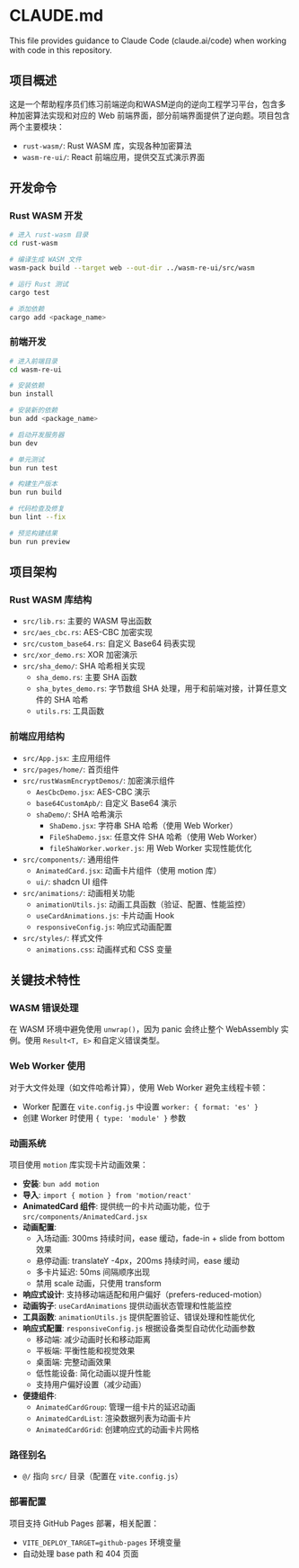 # CLAUDE.md

This file provides guidance to Claude Code (claude.ai/code) when working with code in this repository.

## 项目概述

这是一个帮助程序员们练习前端逆向和WASM逆向的逆向工程学习平台，包含多种加密算法实现和对应的 Web 前端界面，部分前端界面提供了逆向题。项目包含两个主要模块：

- `rust-wasm/`: Rust WASM 库，实现各种加密算法
- `wasm-re-ui/`: React 前端应用，提供交互式演示界面

## 开发命令

### Rust WASM 开发

```bash
# 进入 rust-wasm 目录
cd rust-wasm

# 编译生成 WASM 文件
wasm-pack build --target web --out-dir ../wasm-re-ui/src/wasm

# 运行 Rust 测试
cargo test

# 添加依赖
cargo add <package_name>
```

### 前端开发

```bash
# 进入前端目录
cd wasm-re-ui

# 安装依赖
bun install

# 安装新的依赖
bun add <package_name>

# 启动开发服务器
bun dev

# 单元测试
bun run test

# 构建生产版本
bun run build

# 代码检查及修复
bun lint --fix

# 预览构建结果
bun run preview
```

## 项目架构

### Rust WASM 库结构

- `src/lib.rs`: 主要的 WASM 导出函数
- `src/aes_cbc.rs`: AES-CBC 加密实现
- `src/custom_base64.rs`: 自定义 Base64 码表实现
- `src/xor_demo.rs`: XOR 加密演示
- `src/sha_demo/`: SHA 哈希相关实现
  - `sha_demo.rs`: 主要 SHA 函数
  - `sha_bytes_demo.rs`: 字节数组 SHA 处理，用于和前端对接，计算任意文件的 SHA 哈希
  - `utils.rs`: 工具函数

### 前端应用结构

- `src/App.jsx`: 主应用组件
- `src/pages/home/`: 首页组件
- `src/rustWasmEncryptDemos/`: 加密演示组件
  - `AesCbcDemo.jsx`: AES-CBC 演示
  - `base64CustomApb/`: 自定义 Base64 演示
  - `shaDemo/`: SHA 哈希演示
    - `ShaDemo.jsx`: 字符串 SHA 哈希（使用 Web Worker）
    - `FileShaDemo.jsx`: 任意文件 SHA 哈希（使用 Web Worker）
    - `fileShaWorker.worker.js`: 用 Web Worker 实现性能优化
- `src/components/`: 通用组件
  - `AnimatedCard.jsx`: 动画卡片组件（使用 motion 库）
  - `ui/`: shadcn UI 组件
- `src/animations/`: 动画相关功能
  - `animationUtils.js`: 动画工具函数（验证、配置、性能监控）
  - `useCardAnimations.js`: 卡片动画 Hook
  - `responsiveConfig.js`: 响应式动画配置
- `src/styles/`: 样式文件
  - `animations.css`: 动画样式和 CSS 变量

## 关键技术特性

### WASM 错误处理
在 WASM 环境中避免使用 `unwrap()`，因为 panic 会终止整个 WebAssembly 实例。使用 `Result<T, E>` 和自定义错误类型。

### Web Worker 使用
对于大文件处理（如文件哈希计算），使用 Web Worker 避免主线程卡顿：
- Worker 配置在 `vite.config.js` 中设置 `worker: { format: 'es' }`
- 创建 Worker 时使用 `{ type: 'module' }` 参数

### 动画系统
项目使用 `motion` 库实现卡片动画效果：
- **安装**: `bun add motion`
- **导入**: `import { motion } from 'motion/react'`
- **AnimatedCard 组件**: 提供统一的卡片动画功能，位于 `src/components/AnimatedCard.jsx`
- **动画配置**:
  - 入场动画: 300ms 持续时间，ease 缓动，fade-in + slide from bottom 效果
  - 悬停动画: translateY -4px，200ms 持续时间，ease 缓动
  - 多卡片延迟: 50ms 间隔顺序出现
  - 禁用 scale 动画，只使用 transform
- **响应式设计**: 支持移动端适配和用户偏好（prefers-reduced-motion）
- **动画钩子**: `useCardAnimations` 提供动画状态管理和性能监控
- **工具函数**: `animationUtils.js` 提供配置验证、错误处理和性能优化
- **响应式配置**: `responsiveConfig.js` 根据设备类型自动优化动画参数
  - 移动端: 减少动画时长和移动距离
  - 平板端: 平衡性能和视觉效果
  - 桌面端: 完整动画效果
  - 低性能设备: 简化动画以提升性能
  - 支持用户偏好设置（减少动画）
- **便捷组件**: 
  - `AnimatedCardGroup`: 管理一组卡片的延迟动画
  - `AnimatedCardList`: 渲染数据列表为动画卡片
  - `AnimatedCardGrid`: 创建响应式的动画卡片网格

### 路径别名
- `@/` 指向 `src/` 目录（配置在 `vite.config.js`）

### 部署配置
项目支持 GitHub Pages 部署，相关配置：
- `VITE_DEPLOY_TARGET=github-pages` 环境变量
- 自动处理 base path 和 404 页面
